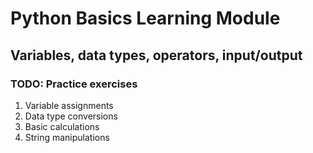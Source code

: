 # Python Basics Learning Module
## Variables, data types, operators, input/output

### TODO: Practice exercises
1. Variable assignments
2. Data type conversions
3. Basic calculations
4. String manipulations
